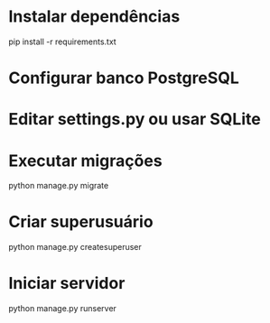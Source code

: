 ﻿# Instalar dependências
pip install -r requirements.txt

# Configurar banco PostgreSQL
# Editar settings.py ou usar SQLite

# Executar migrações
python manage.py migrate

# Criar superusuário
python manage.py createsuperuser

# Iniciar servidor
python manage.py runserver